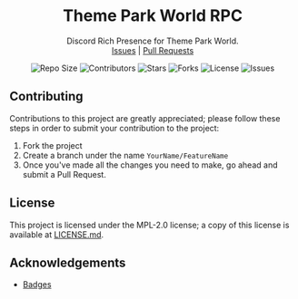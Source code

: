 <p align="center">
    <h1 align="center">
        Theme Park World RPC
    </h1>
    <p align="center">
        Discord Rich Presence for Theme Park World.
        <br>
        <a href="https://github.com/xezno/ThemeParkWorldRPC/issues">Issues</a> |
        <a href="https://github.com/xezno/ThemeParkWorldRPC/pulls">Pull Requests</a>
    </p>
    <p align="center">
        <img src="https://img.shields.io/github/repo-size/xezno/ThemeParkWorldRPC?style=flat-square" alt="Repo Size">
        <img src="https://img.shields.io/github/contributors/xezno/ThemeParkWorldRPC?style=flat-square" alt="Contributors">
        <img src="https://img.shields.io/github/stars/xezno/ThemeParkWorldRPC?style=flat-square" alt="Stars"> 
        <img src="https://img.shields.io/github/forks/xezno/ThemeParkWorldRPC?style=flat-square" alt="Forks">
        <img src="https://img.shields.io/github/license/xezno/ThemeParkWorldRPC?style=flat-square" alt="License">
        <img src="https://img.shields.io/github/issues/xezno/ThemeParkWorldRPC?style=flat-square" alt="Issues">
    </p>
</p>

## Contributing

Contributions to this project are greatly appreciated; please follow these steps in order to submit your contribution to the project:

1. Fork the project
2. Create a branch under the name `YourName/FeatureName`
3. Once you've made all the changes you need to make, go ahead and submit a Pull Request.

## License

This project is licensed under the MPL-2.0 license; a copy of this license is available at [LICENSE.md](https://github.com/xezno/ThemeParkWorldRPC/blob/main/LICENSE.md).

## Acknowledgements
* [Badges](https://shields.io)